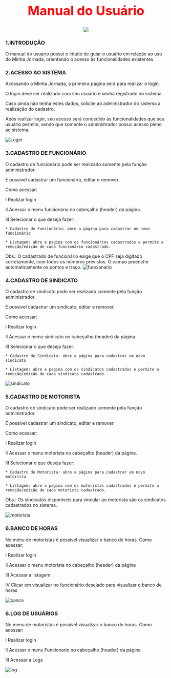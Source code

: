 # <h1 style="color:red;font-size:40px" align="center">Manual do Usuário</h1>

<p align="center"><img src=https://user-images.githubusercontent.com/60778277/100552876-b6375800-3268-11eb-9b46-ae76032d2ed3.JPG ></p>

### 1.INTRODUÇÃO
O manual do usuário possui o intuito de guiar o usuário em relação ao uso do Minha Jornada, orientando o acesso às funcionalidades existentes. 
### 2.ACESSO AO SISTEMA
Acessando o Minha Jornada, a primeira página será para realizar o login.

O login deve ser realizado com seu usuário e senha registrado no sistema.

Caso ainda não tenha estes dados, solicite ao administrador do sistema a realização do cadastro.

Após realizar login, seu acesso será concedido às funcionalidades que seu usuário permite, sendo que somente o administrador possui acesso pleno ao sistema.

![Login](https://j.gifs.com/p8yMor.gif)

### 3.CADASTRO DE FUNCIONÁRIO
O cadastro de funcionário pode ser realizado somente pela função administrador.

É possível cadastrar um funcionário, editar e remover.

Como acessar:

I Realizar login

II Acessar o menu funcionário no cabeçalho (header) da página.

III Selecionar o que deseja fazer:

    * Cadastro de Funcionário: abre a página para cadastrar um novo funcionário
    
    * Listagem: abre a pagina com os funcionários cadastrados e permite a remoção/edição de cada funcionário cadastrado.
    
Obs.: O cadastrado de funcionário exige que o CPF seja digitado corretamente, com todos os números previstos. O campo preenche automaticamente os pontos e traço.
![funcionario](https://github.com/PITime01/Minha-Jornada/blob/SPRINT-3/SPRINT%203/funcionario_1.gif)

### 4.CADASTRO DE SINDICATO
O cadastro de sindicato pode ser realizado somente pela função administrador.

É possível cadastrar um sindicato, editar e remover.

Como acessar:

I Realizar login

II Acessar o menu sindicato no cabeçalho (header) da página.

III Selecionar o que deseja fazer:

    * Cadastro de Sindicato: abre a página para cadastrar um novo sindicato
    
    * Listagem: abre a pagina com os sindicatos cadastrados e permite a remoção/edição de cada sindicato cadastrado.
    
![sindicato](https://github.com/PITime01/Minha-Jornada/blob/SPRINT-3/SPRINT%203/sindicato.gif)

### 5.CADASTRO DE MOTORISTA
O cadastro de sindicato pode ser realizado somente pela função administrador.

É possível cadastrar um sindicato, editar e remover.

Como acessar:

I Realizar login

II Acessar o menu motorista no cabeçalho (header) da página.

III Selecionar o que deseja fazer:

    * Cadastro de Motorista: abre a página para cadastrar um novo motorista
    
    * Listagem: abre a pagina com os motoristas cadastrados e permite a remoção/edição de cada motorista cadastrado.
    
Obs.: Os sindicatos disponíveis para vincular ao motorista são os sindicatos cadastrados no sistema.
    
![motorista](https://github.com/PITime01/Minha-Jornada/blob/SPRINT-3/SPRINT%203/motorista.gif)

### 6.BANCO DE HORAS
No menu de motoristas é possível visualizar o banco de horas.
Como acessar:

I Realizar login

II Acessar o menu motorista no cabeçalho (header) da página

III Acessar a listagem

IV Clicar em visualizar no funcionário desejado para visualizar o banco de horas

![banco](https://github.com/PITime01/Minha-Jornada/blob/SPRINT-3/SPRINT%203/bch.gif)

### 6.LOG DE USUÁRIOS
No menu de motoristas é possível visualizar o banco de horas.
Como acessar:

I Realizar login

II Acessar o menu Funcionario no cabeçalho (header) da página

III Acessar a Logs

![log](https://github.com/PITime01/Minha-Jornada/blob/SPRINT-3/SPRINT%203/log2.gif)
